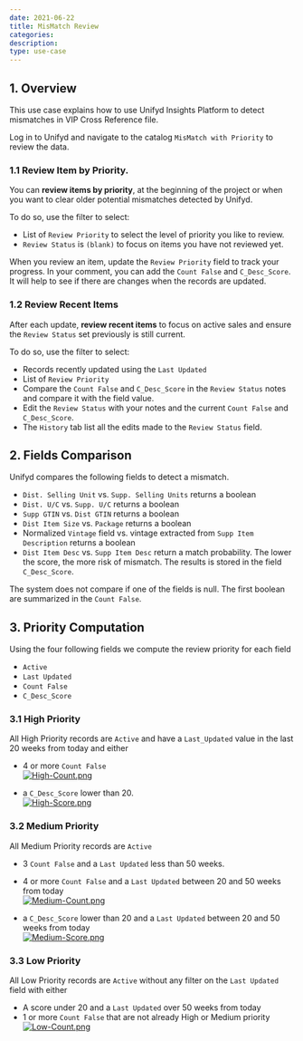 ```yaml
---
date: 2021-06-22
title: MisMatch Review
categories:
description:
type: use-case
---
```


## 1. Overview 

This use case explains how to use Unifyd Insights Platform to detect mismatches in VIP Cross Reference file.

Log in to Unifyd and navigate to the catalog `MisMatch with Priority` to review the data.

### 1.1 Review Item by Priority. 

You can **review items by priority**, at the beginning of the project or when you want to clear older potential mismatches detected by Unifyd. 

To do so, use the filter to select:
* List of `Review Priority` to select the level of priority you like to review. 
* `Review Status` is `(blank)` to focus on items you have not reviewed yet. 

When you review an item, update the `Review Priority` field to track your progress. In your comment, you can add the `Count False` and `C_Desc_Score`. It will help to see if there are changes when the records are updated. 

### 1.2 Review Recent Items 

After each update, **review recent items** to focus on active sales and ensure the `Review Status` set previously is still current. 

To do so, use the filter to select:
* Records recently updated using the `Last Updated`
* List of `Review Priority` 
* Compare the `Count False` and `C_Desc_Score` in the `Review Status` notes and compare it with the field value.
* Edit the `Review Status` with your notes and the current  `Count False` and `C_Desc_Score`. 
* The `History` tab list all the edits made to the `Review Status` field.
 

## 2. Fields Comparison

Unifyd compares the following fields to detect a mismatch. 
* `Dist. Selling Unit` vs. `Supp. Selling Units` returns a boolean
* `Dist. U/C` vs. `Supp. U/C` returns a boolean
* `Supp GTIN` vs. `Dist GTIN` returns a boolean
* `Dist Item Size` vs. `Package` returns a boolean
* Normalized `Vintage` field vs. vintage extracted from `Supp Item Description` returns a boolean
* `Dist Item Desc` vs. `Supp Item Desc` return a match probability. The lower the score, the more risk of mismatch. The results is stored in the field `C_Desc_Score`.

The system does not compare if one of the fields is null.  The first boolean are summarized in the `Count False`. 

## 3. Priority Computation 

Using the four following fields we compute the review priority for each field 
* `Active`
* `Last Updated`
* `Count False` 
* `C_Desc_Score`

### 3.1 High Priority

All High Priority records are `Active` and have a `Last_Updated` value in the last 20 weeks from today and either
* 4 or more `Count False`  <br>
[![High-Count.png](/user-documentation/images/mismatch/High-Count.png)](/user-documentation/images/mismatch/High-Count.png)

* a `C_Desc_Score` lower than 20. <br> 
[![High-Score.png](/user-documentation/images/mismatch/High-Score.png)](/user-documentation/images/mismatch/High-Score.png)


### 3.2 Medium Priority

All Medium Priority records are `Active`
* 3 `Count False` and a `Last Updated` less than 50 weeks. 
* 4 or more `Count False` and a `Last Updated` between 20 and 50 weeks from today <br>
[![Medium-Count.png](/user-documentation/images/mismatch/Medium-Count.png)](/user-documentation/images/mismatch/Medium-Count.png)

* a `C_Desc_Score` lower than 20 and a `Last Updated` between 20 and 50 weeks from today  <br> 
[![Medium-Score.png](/user-documentation/images/mismatch/Medium-Score.png)](/user-documentation/images/mismatch/Medium-Score.png)

### 3.3 Low Priority

All Low Priority records are `Active` without any filter on the `Last Updated` field with either
* A score under 20 and a `Last Updated` over  50 weeks from today
* 1 or more `Count False` that are not already High or Medium priority<br>
[![Low-Count.png](/user-documentation/images/mismatch/Low-Count.png)](/user-documentation/images/mismatch/Low-Count.png)







